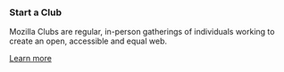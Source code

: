 ### Start a Club

Mozilla Clubs are regular, in-person gatherings of individuals working to create an open, accessible and equal web.

[Learn more](#NEED_URL)
